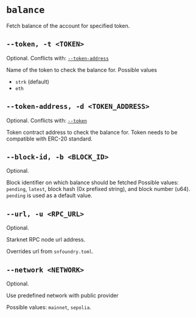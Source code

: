 # `balance`
Fetch balance of the account for specified token.

## `--token, -t <TOKEN>`
Optional.
Conflicts with: [`--token-address`](#--token-address)

Name of the token to check the balance for. Possible values
- `strk` (default)
- `eth`

## `--token-address, -d <TOKEN_ADDRESS>`
Optional.
Conflicts with: [`--token`](#--token)

Token contract address to check the balance for. Token needs to be compatible with ERC-20 standard.

## `--block-id, -b <BLOCK_ID>`
Optional.

Block identifier on which balance should be fetched
Possible values: `pending`, `latest`, block hash (0x prefixed string), and block number (u64).
`pending` is used as a default value.

## `--url, -u <RPC_URL>`
Optional.

Starknet RPC node url address.

Overrides url from `snfoundry.toml`.

## `--network <NETWORK>`
Optional.

Use predefined network with public provider

Possible values: `mainnet`, `sepolia`.
